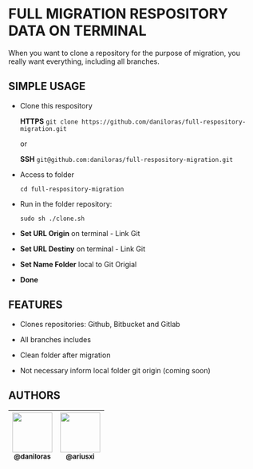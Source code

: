 # FULL MIGRATION RESPOSITORY DATA ON TERMINAL

When you want to clone a repository for the purpose of migration, you really want everything, including all branches.

## SIMPLE USAGE

- Clone this respository

    **HTTPS**
    `git clone https://github.com/daniloras/full-respository-migration.git`

    or 
    
    **SSH**
    `git@github.com:daniloras/full-respository-migration.git`

- Access to folder

    `cd full-respository-migration`

- Run in the folder repository: 
    
    `sudo sh ./clone.sh`

- **Set URL Origin** on terminal - Link Git

- **Set URL Destiny** on terminal - Link Git

- **Set Name Folder** local to Git Origial

- **Done**

## FEATURES

- Clones repositories: Github, Bitbucket and Gitlab

- All branches includes

- Clean folder after migration

- Not necessary inform local folder git origin (coming soon)


## AUTHORS

| [<img src="https://avatars3.githubusercontent.com/u/25010021?s=96&v=4" width=80><br><sub>@daniloras</sub>](https://github.com/daniloras) | [<img src="https://avatars3.githubusercontent.com/u/15126865?s=96&v=4" width=80><br><sub>@ariusxi</sub>](https://github.com/ariusxi) |
| :---: | :---: |
